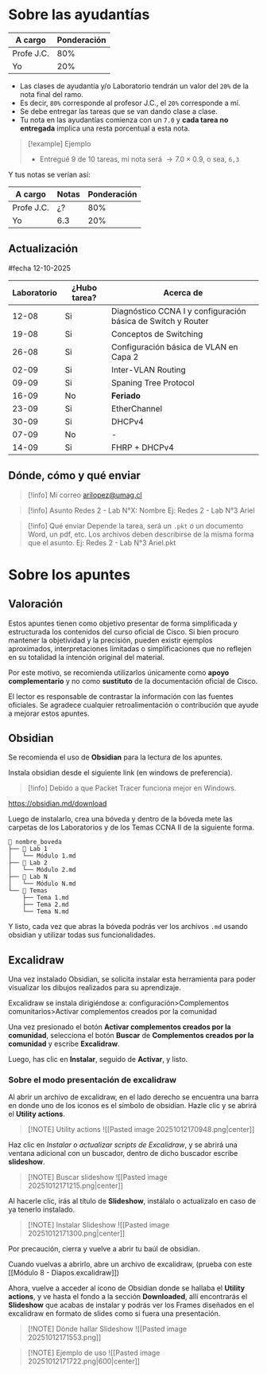 # Sobre las ayudantías

| A cargo    | Ponderación |
| ---------- | ----------- |
| Profe J.C. | 80%         |
| Yo         | 20%         |

- Las clases de ayudantía y/o Laboratorio tendrán un valor del `20%` de la nota final del ramo.
- Es decir, `80%` corresponde al profesor J.C., el `20%` corresponde a mí. 
- Se debe entregar las tareas que se van dando clase a clase.
- Tu nota en las ayudantías comienza con un `7.0` y **cada tarea no entregada** implica una resta porcentual a esta nota.

> [!example] Ejemplo
> - Entregué 9 de 10 tareas, mi nota será $\rightarrow 7.0 \times 0.9$, o sea, `6,3`

Y tus notas se verían así:

| A cargo    | Notas | Ponderación |
| ---------- | ----- | ----------- |
| Profe J.C. | ¿?    | 80%         |
| Yo         | 6.3   | 20%         |

## Actualización

#fecha 12-10-2025

| Laboratorio | ¿Hubo tarea? | Acerca de                                                    |
| ----------- | ------------ | ------------------------------------------------------------ |
| 12-08       | Si           | Diagnóstico CCNA I y configuración básica de Switch y Router |
| 19-08       | Si           | Conceptos de Switching                                       |
| 26-08       | Si           | Configuración básica de VLAN en Capa 2                       |
| 02-09       | Si           | Inter-VLAN Routing                                           |
| 09-09       | Si           | Spaning Tree Protocol                                        |
| 16-09       | No           | **Feriado**                                                  |
| 23-09       | Si           | EtherChannel                                                 |
| 30-09       | Si           | DHCPv4                                                       |
| 07-09       | No           | -                                                            |
| 14-09       | Si           | FHRP + DHCPv4                                                |

## Dónde, cómo y qué enviar


> [!info] Mi correo
> arilopez@umag.cl

> [!info] Asunto
> Redes 2 - Lab N°X: Nombre
> Ej: Redes 2 - Lab N°3 Ariel

> [!info] Qué enviar
> Depende la tarea, será un `.pkt` o un documento Word, un pdf, etc. 
> Los archivos deben describirse de la misma forma que el asunto.
> Ej: Redes 2 - Lab N°3 Ariel.pkt

# Sobre los apuntes

## Valoración

Estos apuntes tienen como objetivo presentar de forma simplificada y estructurada los contenidos del curso oficial de Cisco. Si bien procuro mantener la objetividad y la precisión, pueden existir ejemplos aproximados, interpretaciones limitadas o simplificaciones que no reflejen en su totalidad la intención original del material.

Por este motivo, se recomienda utilizarlos únicamente como **apoyo complementario** y no como **sustituto** de la documentación oficial de Cisco.

El lector es responsable de contrastar la información con las fuentes oficiales. Se agradece cualquier retroalimentación o contribución que ayude a mejorar estos apuntes.

## Obsidian

Se recomienda el uso de **Obsidian** para la lectura de los apuntes.

Instala obsidian desde el siguiente link (en windows de preferencia).

> [!info] Debido a que Packet Tracer funciona mejor en Windows.

https://obsidian.md/download

Luego de instalarlo, crea una bóveda y dentro de la bóveda mete las carpetas de los Laboratorios y de los Temas CCNA II de la siguiente forma.

```plaintext
📁 nombre_boveda
├── 📁 Lab 1
│   └── Módulo 1.md
├── 📁 Lab 2
│   └── Módulo 2.md
├── 📁 Lab N
│   └── Módulo N.md
└── 📁 Temas
    ├── Tema 1.md
    ├── Tema 2.md
    └── Tema N.md
```

Y listo, cada vez que abras la bóveda podrás ver los archivos ``.md`` usando obsidian y utilizar todas sus funcionalidades.

## Excalidraw

Una vez instalado Obsidian, se solicita instalar esta herramienta para poder visualizar los dibujos realizados para su aprendizaje.

Excalidraw se instala dirigiéndose a: configuración>Complementos comunitarios>Activar complementos creados por la comunidad

Una vez presionado el botón **Activar complementos creados por la comunidad**, selecciona el botón **Buscar** de **Complementos creados por la comunidad** y escribe **Excalidraw**.

Luego, has clic en **Instalar**, seguido de **Activar**, y listo.

### Sobre el modo presentación de excalidraw

Al abrir un archivo de excalidraw, en el lado derecho se encuentra una barra en donde uno de los iconos es el símbolo de obsidian. Hazle clic y se abrirá el **Utility actions**.

> [!NOTE] Utility actions
> ![[Pasted image 20251012170948.png|center]]

Haz clic en *Instalar o actualizar scripts de Excalidraw*, y se abrirá una ventana adicional con un buscador, dentro de dicho buscador escribe **slideshow**.

> [!NOTE] Buscar slideshow
> ![[Pasted image 20251012171215.png|center]]

Al hacerle clic, irás al título de **Slideshow**, instálalo o actualízalo en caso de ya tenerlo instalado.

> [!NOTE] Instalar Slideshow
> ![[Pasted image 20251012171300.png|center]]

Por precaución, cierra y vuelve a abrir tu baúl de obsidian.

Cuando vuelvas a abrirlo, abre un archivo de excalidraw, (prueba con este [[Módulo 8 - Diapos.excalidraw]])

Ahora, vuelve a acceder al icono de Obsidian donde se hallaba el **Utility actions**, y ve hasta el fondo a la sección **Downloaded**, allí encontrarás el **Slideshow** que acabas de instalar y podrás ver los Frames diseñados en el excalidraw en formato de slides como si fuera una presentación.

> [!NOTE] Dónde hallar Slideshow
> ![[Pasted image 20251012171553.png]]

> [!NOTE] Ejemplo de uso
> ![[Pasted image 20251012171722.png|600|center]]
